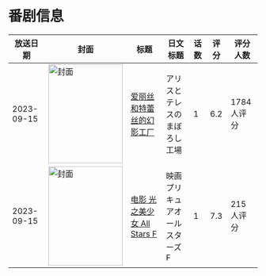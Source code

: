 # 番剧信息

|放送日期|封面|标题|日文标题|话数|评分|评分人数|
|---|---|---|---|---|---|---|
|2023-09-15|<img src="//lain.bgm.tv/pic/cover/c/70/82/340167_xLeYL.jpg" alt="封面" style="width:150px;height:200px;object-fit:cover;">|[爱丽丝和特蕾丝的幻影工厂](https://bangumi.tv/subject/340167)|アリスとテレスのまぼろし工場|1|6.2|1784人评分|
|2023-09-15|<img src="//lain.bgm.tv/pic/cover/c/04/61/422699_9CTZ5.jpg" alt="封面" style="width:150px;height:200px;object-fit:cover;">|[电影 光之美少女 All Stars F](https://bangumi.tv/subject/422699)|映画 プリキュアオールスターズF|1|7.3|215人评分|
